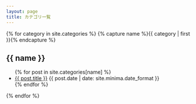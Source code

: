 ```yaml
---
layout: page
title: カテゴリ一覧
---
```


{% for category in site.categories %}
  {% capture name %}{{ category | first }}{% endcapture %}
  <h2 id="{{ name }}">{{ name }}</h2>
  <ul>
  {% for post in site.categories[name] %}
    <li>
      <a href="{{ post.url | relative_url }}">{{ post.title }}</a>
      <span>{{ post.date | date: site.minima.date_format }}</span>
    </li>
  {% endfor %}
  </ul>
{% endfor %}
